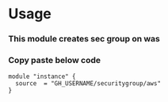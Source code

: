 # Usage
### This module creates sec group on was 
### Copy paste below code 
```
module "instance" {
  source  = "GH_USERNAME/securitygroup/aws"
}
```
